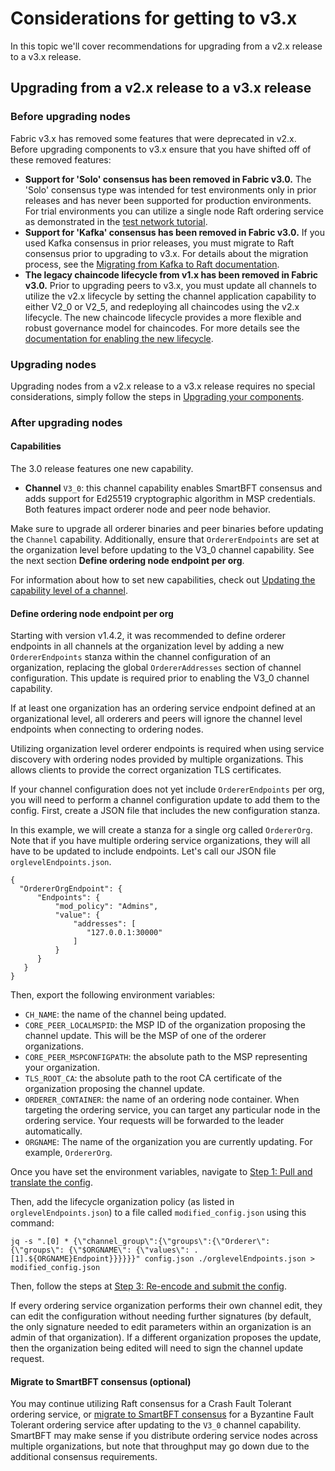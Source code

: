 # Considerations for getting to v3.x

In this topic we'll cover recommendations for upgrading from a v2.x release to a v3.x release.

## Upgrading from a v2.x release to a v3.x release

### Before upgrading nodes

Fabric v3.x has removed some features that were deprecated in v2.x. Before upgrading components to v3.x ensure that you have shifted off of these removed features:

- **Support for 'Solo' consensus has been removed in Fabric v3.0.** The 'Solo' consensus type was intended for test environments only in prior releases and has never been supported for production environments. For trial environments you can utilize a single node Raft ordering service as demonstrated in the [test network tutorial](https://hyperledger-fabric.readthedocs.io/en/latest/test_network.html).
- **Support for 'Kafka' consensus has been removed in Fabric v3.0.** If you used Kafka consensus in prior releases, you must migrate to Raft consensus prior to upgrading to v3.x. For details about the migration process, see the [Migrating from Kafka to Raft documentation](https://hyperledger-fabric.readthedocs.io/en/release-2.5/kafka_raft_migration.html).
- **The legacy chaincode lifecycle from v1.x has been removed in Fabric v3.0.** Prior to upgrading peers to v3.x, you must update all channels to utilize the v2.x lifecycle by setting the channel application capability to either V2_0 or V2_5, and redeploying all chaincodes using the v2.x lifecycle. The new chaincode lifecycle provides a more flexible and robust governance model
for chaincodes. For more details see the [documentation for enabling the new lifecycle](https://hyperledger-fabric.readthedocs.io/en/release-2.5/enable_cc_lifecycle.html).

### Upgrading nodes

Upgrading nodes from a v2.x release to a v3.x release requires no special considerations, simply follow the steps in [Upgrading your components](./upgrading_your_components.html).

### After upgrading nodes

#### Capabilities

The 3.0 release features one new capability.

* **Channel** `V3_0`: this channel capability enables SmartBFT consensus and adds support for Ed25519 cryptographic algorithm in MSP credentials. Both features impact orderer node and peer node behavior.

Make sure to upgrade all orderer binaries and peer binaries before updating the `Channel` capability. Additionally, ensure that `OrdererEndpoints` are set at the organization level before updating to the V3_0 channel capability. See the next section **Define ordering node endpoint per org**.

For information about how to set new capabilities, check out [Updating the capability level of a channel](./updating_capabilities.html).

#### Define ordering node endpoint per org

Starting with version v1.4.2, it was recommended to define orderer endpoints in all channels at the organization level by adding a new `OrdererEndpoints` stanza within the channel configuration of an organization, replacing the global `OrdererAddresses` section of channel configuration. This update is required prior to enabling the V3_0 channel capability.

If at least one organization has an ordering service endpoint defined at an organizational level, all orderers and peers will ignore the channel level endpoints when connecting to ordering nodes.

Utilizing organization level orderer endpoints is required when using service discovery with ordering nodes provided by multiple organizations. This allows clients to provide the correct organization TLS certificates.

If your channel configuration does not yet include `OrdererEndpoints` per org, you will need to perform a channel configuration update to add them to the config. First, create a JSON file that includes the new configuration stanza.

In this example, we will create a stanza for a single org called `OrdererOrg`. Note that if you have multiple ordering service organizations, they will all have to be updated to include endpoints. Let's call our JSON file `orglevelEndpoints.json`.

```
{
  "OrdererOrgEndpoint": {
      "Endpoints": {
          "mod_policy": "Admins",
          "value": {
              "addresses": [
                 "127.0.0.1:30000"
              ]
          }
      }
   }
}
```

Then, export the following environment variables:

* `CH_NAME`: the name of the channel being updated.
* `CORE_PEER_LOCALMSPID`: the MSP ID of the organization proposing the channel update. This will be the MSP of one of the orderer organizations.
* `CORE_PEER_MSPCONFIGPATH`: the absolute path to the MSP representing your organization.
* `TLS_ROOT_CA`: the absolute path to the root CA certificate of the organization proposing the channel update.
* `ORDERER_CONTAINER`: the name of an ordering node container. When targeting the ordering service, you can target any particular node in the ordering service. Your requests will be forwarded to the leader automatically.
* `ORGNAME`: The name of the organization you are currently updating. For example, `OrdererOrg`.

Once you have set the environment variables, navigate to [Step 1: Pull and translate the config](./config_update.html#step-1-pull-and-translate-the-config).

Then, add the lifecycle organization policy (as listed in `orglevelEndpoints.json`) to a file called `modified_config.json` using this command:

```
jq -s ".[0] * {\"channel_group\":{\"groups\":{\"Orderer\": {\"groups\": {\"$ORGNAME\": {\"values\": .[1].${ORGNAME}Endpoint}}}}}}" config.json ./orglevelEndpoints.json > modified_config.json
```

Then, follow the steps at [Step 3: Re-encode and submit the config](./config_update.html#step-3-re-encode-and-submit-the-config).

If every ordering service organization performs their own channel edit, they can edit the configuration without needing further signatures (by default, the only signature needed to edit parameters within an organization is an admin of that organization). If a different organization proposes the update, then the organization being edited will need to sign the channel update request.

#### Migrate to SmartBFT consensus (optional)

You may continue utilizing Raft consensus for a Crash Fault Tolerant ordering service, or [migrate to SmartBFT consensus](./raft_bft_migration.html) for a Byzantine Fault Tolerant ordering service after updating to the `V3_0` channel capability. SmartBFT may make sense if you distribute ordering service nodes across multiple organizations, but note that throughput may go down due to the additional consensus requirements.

<!--- Licensed under Creative Commons Attribution 4.0 International License
https://creativecommons.org/licenses/by/4.0/ -->
